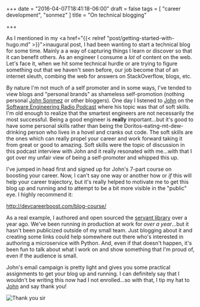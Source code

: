 +++
date = "2016-04-07T18:41:18-06:00"
draft = false
tags = [
    "career development",
    "sonmez"
]
title = "On technical blogging"

+++

As I mentioned in my <a href="{{< relref "post/getting-started-with-hugo.md" >}}">inaugural post</a>, I had been wanting to start a technical blog for some time.
Mainly a a way of capturing things I learn or discover so that it can benefit others. As an
engineer I consume a *lot* of content on the web. Let's face it, when we hit some technical hurdle
or are trying to figure something out that we haven't seen before, our job become that of an
internet sleuth, combing the web for answers on StackOverflow, blogs, etc.

By nature I'm not much of a self promoter and in some ways, I've tended to view blogs and "personal
brands" as shameless self-promotion (nothing personal [John Sonmez](http://simpleprogrammer.com) or
other bloggers).
One day I listened to [John](http://simpleprogrammer.com) on the [Software Engineering
Radio Podcast](http://www.se-radio.net/2015/12/se-radio-episode-245-john-sonmez-on-marketing-yourself-and-managing-your-career/)
where his topic was that of soft skills. I'm old enough to realize that the smartest engineers
are not necessarily the most successful. Being a good engineer is **really** important...but it's
good to have some personal skills rather than being the Doritos-eating-mt-dew-drinking person who
lives in a hovel and cranks out code. The soft skills are the ones which can really propel your
career and work forward taking it from great or good to amazing. Soft skills were the topic of
discussion in this podcast interview with John and it really resonated with me...with that I got
over my unfair view of being a self-promoter and whipped this up.

I've jumped in head first and signed up for John's 7-part course on boosting your career. Now, I
can't say one way or another how or *if* this will help your career trajectory, but it's really
helped to motivate me to get this blog up and running and to attempt to be a bit more visible in
the "public" eye. I highly recommend it:

http://devcareerboost.com/blog-course/

As a real example, I authored and open sourced the [servant
library](https://github.com/clearcare/servant) over a year ago. We've been running in production at
work for *over a year*...but it hasn't been publicized outside of my small team. Just blogging
about it and creating some links could help somewhere out there who's interested in authoring a
microservice with Python. And, even if that doesn't happen, it's been fun to talk about what I work
on and show something that I'm proud of, even if the audience is small.

John's email campaign is pretty light and gives you some practical assignments to get your blog up and
running. I can definitely say that I wouldn't be writing this now had I not enrolled...so with
that, I tip my hat to [John](http://simpleprogrammer.com) and say thank you!

<img src="https://media.giphy.com/media/l2JJHgjz1uaEncXew/giphy.gif" title="Thank you sir" ></img>

